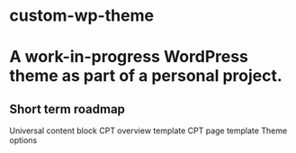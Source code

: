 # custom-wp-theme
<h1>A work-in-progress WordPress theme as part of a personal project.</h1>

<h2>Short term roadmap</h2>
Universal content block
CPT overview template
CPT page template
Theme options
